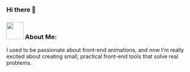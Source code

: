### Hi there 👋
### <img src="https://github.com/TheDudeThatCode/TheDudeThatCode/blob/master/Assets/Developer.gif" width="45px"> About Me:
I used to be passionate about front-end animations, and now I’m really excited about creating small, practical front-end tools that solve real problems.
